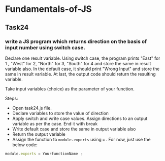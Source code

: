 # Fundamentals-of-JS
## Task24
### write a JS program which returns direction on the basis of input number using switch case.

Declare one result variable. Using switch case, the program prints "East" for 1 , "West" for 2, "North" for 3, "South" for 4 and store the same in result variable also. In the default case, it should print "Wrong Input" and store the same in result variable. At last, the output code should return the resulting variable.

Take input variables (choice) as the parameter of your function.

Steps:

- Open task24.js file.
- Declare variables to store the value of direction
- Apply switch and write case values. Assign directions to an output variable as per the case. End it with break
- Write default case and store the same in output variable also
- Return the output variable
- Assign the function to `module.exports` using `=` . For now, just use the below code:

```js
module.exports = YourfunctionName ;
```
